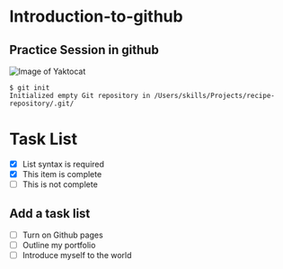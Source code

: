 # Introduction-to-github
## Practice Session in github
![Image of Yaktocat](https://octodex.github.com/images/yaktocat.png)

```
$ git init 
Initialized empty Git repository in /Users/skills/Projects/recipe-repository/.git/
```

# Task List
 
- [x] List syntax is required
- [x] This item is complete
- [ ] This is not complete

## Add a task list

- [ ] Turn on Github pages
- [ ] Outline my portfolio
- [ ] Introduce myself to the world
